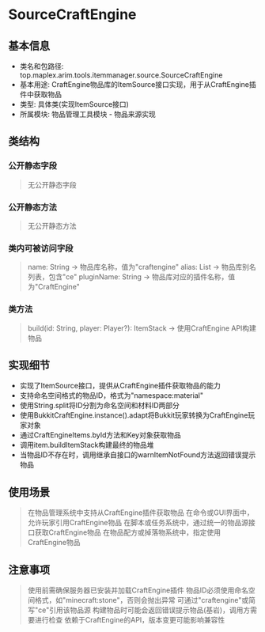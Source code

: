 # SourceCraftEngine

## 基本信息
- 类名和包路径: top.maplex.arim.tools.itemmanager.source.SourceCraftEngine
- 基本用途: CraftEngine物品库的ItemSource接口实现，用于从CraftEngine插件中获取物品
- 类型: 具体类(实现ItemSource接口)
- 所属模块: 物品管理工具模块 - 物品来源实现

## 类结构

### 公开静态字段
> 无公开静态字段

### 公开静态方法
> 无公开静态方法

### 类内可被访问字段
> name: String -> 物品库名称，值为"craftengine"
> alias: List<String> -> 物品库别名列表，包含"ce"
> pluginName: String -> 物品库对应的插件名称，值为"CraftEngine"

### 类方法
> build(id: String, player: Player?): ItemStack -> 使用CraftEngine API构建物品

## 实现细节
- 实现了ItemSource接口，提供从CraftEngine插件获取物品的能力
- 支持命名空间格式的物品ID，格式为"namespace:material"
- 使用String.split将ID分割为命名空间和材料ID两部分
- 使用BukkitCraftEngine.instance().adapt将Bukkit玩家转换为CraftEngine玩家对象
- 通过CraftEngineItems.byId方法和Key对象获取物品
- 调用item.buildItemStack构建最终的物品堆
- 当物品ID不存在时，调用继承自接口的warnItemNotFound方法返回错误提示物品

## 使用场景
> 在物品管理系统中支持从CraftEngine插件获取物品
> 在命令或GUI界面中，允许玩家引用CraftEngine物品
> 在脚本或任务系统中，通过统一的物品源接口获取CraftEngine物品
> 在物品配方或掉落物系统中，指定使用CraftEngine物品

## 注意事项
> 使用前需确保服务器已安装并加载CraftEngine插件
> 物品ID必须使用命名空间格式，如"minecraft:stone"，否则会抛出异常
> 可通过"craftengine"或简写"ce"引用该物品源
> 构建物品时可能会返回错误提示物品(基岩)，调用方需要进行检查
> 依赖于CraftEngine的API，版本变更可能影响兼容性
